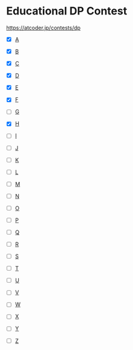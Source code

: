 # Educational DP Contest

https://atcoder.jp/contests/dp

- [x] [A](https://atcoder.jp/contests/dp/tasks/dp_a)
- [x] [B](https://atcoder.jp/contests/dp/tasks/dp_b)
- [x] [C](https://atcoder.jp/contests/dp/tasks/dp_c)
- [x] [D](https://atcoder.jp/contests/dp/tasks/dp_d)
- [x] [E](https://atcoder.jp/contests/dp/tasks/dp_e)
- [x] [F](https://atcoder.jp/contests/dp/tasks/dp_f)
- [ ] [G](https://atcoder.jp/contests/dp/tasks/dp_g)
- [x] [H](https://atcoder.jp/contests/dp/tasks/dp_h)
- [ ] [I](https://atcoder.jp/contests/dp/tasks/dp_i)
- [ ] [J](https://atcoder.jp/contests/dp/tasks/dp_j)
- [ ] [K](https://atcoder.jp/contests/dp/tasks/dp_k)
- [ ] [L](https://atcoder.jp/contests/dp/tasks/dp_l)
- [ ] [M](https://atcoder.jp/contests/dp/tasks/dp_m)
- [ ] [N](https://atcoder.jp/contests/dp/tasks/dp_n)
- [ ] [O](https://atcoder.jp/contests/dp/tasks/dp_o)
- [ ] [P](https://atcoder.jp/contests/dp/tasks/dp_p)
- [ ] [Q](https://atcoder.jp/contests/dp/tasks/dp_q)
- [ ] [R](https://atcoder.jp/contests/dp/tasks/dp_r)
- [ ] [S](https://atcoder.jp/contests/dp/tasks/dp_s)
- [ ] [T](https://atcoder.jp/contests/dp/tasks/dp_t)
- [ ] [U](https://atcoder.jp/contests/dp/tasks/dp_u)
- [ ] [V](https://atcoder.jp/contests/dp/tasks/dp_v)
- [ ] [W](https://atcoder.jp/contests/dp/tasks/dp_w)
- [ ] [X](https://atcoder.jp/contests/dp/tasks/dp_x)
- [ ] [Y](https://atcoder.jp/contests/dp/tasks/dp_y)
- [ ] [Z](https://atcoder.jp/contests/dp/tasks/dp_z)



